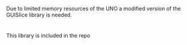 Due to limited memory resources of the UNO a modified version of the GUISlice library is needed.
#
This library is included in the repo
